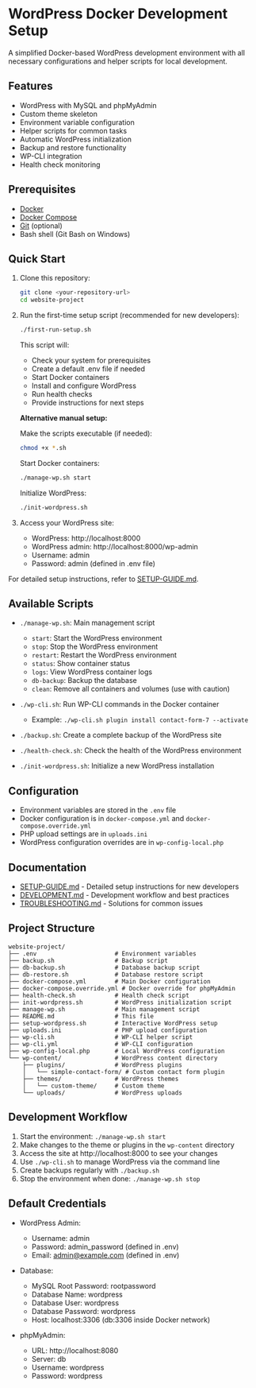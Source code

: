 # WordPress Docker Development Setup

A simplified Docker-based WordPress development environment with all necessary configurations and helper scripts for local development.

## Features

- WordPress with MySQL and phpMyAdmin
- Custom theme skeleton
- Environment variable configuration
- Helper scripts for common tasks
- Automatic WordPress initialization
- Backup and restore functionality
- WP-CLI integration
- Health check monitoring

## Prerequisites

- [Docker](https://www.docker.com/get-started)
- [Docker Compose](https://docs.docker.com/compose/install/)
- [Git](https://git-scm.com/downloads) (optional)
- Bash shell (Git Bash on Windows)

## Quick Start

1. Clone this repository:
   ```bash
   git clone <your-repository-url>
   cd website-project
   ```

2. Run the first-time setup script (recommended for new developers):
   ```bash
   ./first-run-setup.sh
   ```

   This script will:
   - Check your system for prerequisites
   - Create a default .env file if needed
   - Start Docker containers
   - Install and configure WordPress
   - Run health checks
   - Provide instructions for next steps

   **Alternative manual setup:**

   Make the scripts executable (if needed):
   ```bash
   chmod +x *.sh
   ```

   Start Docker containers:
   ```bash
   ./manage-wp.sh start
   ```

   Initialize WordPress:
   ```bash
   ./init-wordpress.sh
   ```

3. Access your WordPress site:
   - WordPress: http://localhost:8000
   - WordPress admin: http://localhost:8000/wp-admin
   - Username: admin
   - Password: admin (defined in .env file)

For detailed setup instructions, refer to [SETUP-GUIDE.md](./SETUP-GUIDE.md).

## Available Scripts

- `./manage-wp.sh`: Main management script
  - `start`: Start the WordPress environment
  - `stop`: Stop the WordPress environment
  - `restart`: Restart the WordPress environment
  - `status`: Show container status
  - `logs`: View WordPress container logs
  - `db-backup`: Backup the database
  - `clean`: Remove all containers and volumes (use with caution)

- `./wp-cli.sh`: Run WP-CLI commands in the Docker container
  - Example: `./wp-cli.sh plugin install contact-form-7 --activate`

- `./backup.sh`: Create a complete backup of the WordPress site
- `./health-check.sh`: Check the health of the WordPress environment
- `./init-wordpress.sh`: Initialize a new WordPress installation

## Configuration

- Environment variables are stored in the `.env` file
- Docker configuration is in `docker-compose.yml` and `docker-compose.override.yml`
- PHP upload settings are in `uploads.ini`
- WordPress configuration overrides are in `wp-config-local.php`

## Documentation

- [SETUP-GUIDE.md](./SETUP-GUIDE.md) - Detailed setup instructions for new developers
- [DEVELOPMENT.md](./DEVELOPMENT.md) - Development workflow and best practices
- [TROUBLESHOOTING.md](./TROUBLESHOOTING.md) - Solutions for common issues

## Project Structure

```
website-project/
├── .env                      # Environment variables
├── backup.sh                 # Backup script
├── db-backup.sh              # Database backup script
├── db-restore.sh             # Database restore script
├── docker-compose.yml        # Main Docker configuration
├── docker-compose.override.yml # Docker override for phpMyAdmin
├── health-check.sh           # Health check script
├── init-wordpress.sh         # WordPress initialization script
├── manage-wp.sh              # Main management script
├── README.md                 # This file
├── setup-wordpress.sh        # Interactive WordPress setup
├── uploads.ini               # PHP upload configuration
├── wp-cli.sh                 # WP-CLI helper script
├── wp-cli.yml                # WP-CLI configuration
├── wp-config-local.php       # Local WordPress configuration
└── wp-content/               # WordPress content directory
    ├── plugins/              # WordPress plugins
    │   └── simple-contact-form/ # Custom contact form plugin
    ├── themes/               # WordPress themes
    │   └── custom-theme/     # Custom theme
    └── uploads/              # WordPress uploads
```

## Development Workflow

1. Start the environment: `./manage-wp.sh start`
2. Make changes to the theme or plugins in the `wp-content` directory
3. Access the site at http://localhost:8000 to see your changes
4. Use `./wp-cli.sh` to manage WordPress via the command line
5. Create backups regularly with `./backup.sh`
6. Stop the environment when done: `./manage-wp.sh stop`

## Default Credentials

- WordPress Admin:
  - Username: admin
  - Password: admin_password (defined in .env)
  - Email: admin@example.com (defined in .env)

- Database:
  - MySQL Root Password: rootpassword
  - Database Name: wordpress
  - Database User: wordpress
  - Database Password: wordpress
  - Host: localhost:3306 (db:3306 inside Docker network)

- phpMyAdmin:
  - URL: http://localhost:8080
  - Server: db
  - Username: wordpress
  - Password: wordpress

